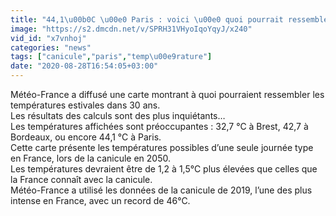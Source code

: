 ```yaml
---
title: "44,1\u00b0C \u00e0 Paris : voici \u00e0 quoi pourrait ressembler la canicule en France en 2050"
image: "https://s2.dmcdn.net/v/SPRH31VHyoIqoYqyJ/x240"
vid_id: "x7vnhoj"
categories: "news"
tags: ["canicule","paris","temp\u00e9rature"]
date: "2020-08-28T16:54:05+03:00"
---
```

Météo-France a diffusé une carte montrant à quoi pourraient ressembler les températures estivales dans 30 ans.  <br>Les résultats des calculs sont des plus inquiétants…  <br>Les températures affichées sont préoccupantes : 32,7 °C à Brest, 42,7 à Bordeaux, ou encore 44,1 °C à Paris.  <br>Cette carte présente  les températures possibles d’une seule journée type en France, lors de la canicule en 2050.   <br>Les températures devraient être de 1,2 à 1,5°C plus élevées que celles que la France connaît avec la canicule.  <br>Météo-France a utilisé les données de la canicule de 2019, l’une des plus intense en France, avec un record de 46°C.
